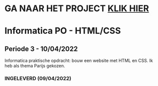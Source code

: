 # GA NAAR HET PROJECT <a href="https://santosvdw.github.io/parijs-advijs/code/html/index.html" target="_blank">KLIK HIER</a>

# Informatica PO - HTML/CSS

## Periode 3 - 10/04/2022

Informatica praktische opdracht: bouw een website met HTML en CSS. Ik heb als thema Parijs gekozen.


### INGELEVERD (09/04/2022)

